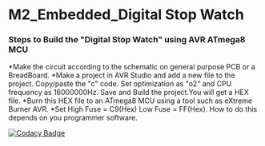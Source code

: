 # M2_Embedded_Digital Stop Watch


### Steps to Build the "Digital Stop Watch" using AVR ATmega8 MCU
  *Make the circuit according to the schematic on general purpose PCB or a BreadBoard.
  *Make a project in AVR Studio and add a new file to the project. Copy/paste the "c" code. Set optimization as "o2" and CPU frequency as 16000000Hz. Save and Build the project.You will get a HEX file.
  *Burn this HEX file to an ATmega8 MCU using a tool such as eXtreme Burner AVR.
  *Set High Fuse = C9(Hex) Low Fuse = FF(Hex). How to do this depends on you programmer software.
  
  [![Codacy Badge](https://app.codacy.com/project/badge/Grade/dc098bd500ae40efb43eb5adb6c2a5a4)](https://www.codacy.com/gh/SunilRaj13/M2_Embedded_Digital-Stop-Watch/dashboard?utm_source=github.com&amp;utm_medium=referral&amp;utm_content=SunilRaj13/M2_Embedded_Digital-Stop-Watch&amp;utm_campaign=Badge_Grade)
  
